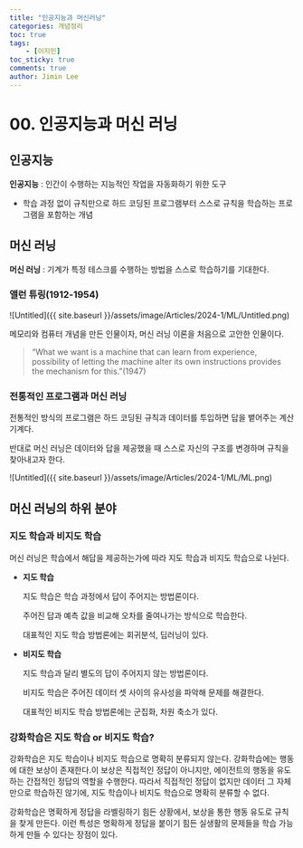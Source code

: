 ```yaml
---
title: "인공지능과 머신러닝"
categories: 개념정리
toc: true
tags: 
    - [이지민]
toc_sticky: true
comments: true
author: Jimin Lee
---
```


# 00. 인공지능과 머신 러닝

## 인공지능

**인공지능** : 인간이 수행하는 지능적인 작업을 자동화하기 위한 도구

- 학습 과정 없이 규칙만으로 하드 코딩된 프로그램부터 스스로 규칙을 학습하는 프로그램을 포함하는 개념

## 머신 러닝

**머신 러닝** : 기계가 특정 테스크를 수행하는 방법을 스스로 학습하기를 기대한다. 

### 앨런 튜링(1912-1954)

![Untitled]({{ site.baseurl }}/assets/image/Articles/2024-1/ML/Untitled.png)  

메모리와 컴퓨터 개념을 만든 인물이자, 
머신 러닝 이론을 처음으로 고안한 인물이다. 

> “What we want is a machine that can learn from experience, possibility of letting the machine alter its own instructions provides the mechanism for this.”(1947)
> 

### 전통적인 프로그램과 머신 러닝

전통적인 방식의 프로그램은 하드 코딩된 규칙과 데이터를 투입하면 답을 뱉어주는 계산 기계다. 

반대로 머신 러닝은 데이터와 답을 제공했을 때 스스로 자신의 구조를 변경하며 규칙을 찾아내고자 한다. 

![Untitled]({{ site.baseurl }}/assets/image/Articles/2024-1/ML/ML.png)

## 머신 러닝의 하위 분야

### 지도 학습과 비지도 학습

머신 러닝은 학습에서 해답을 제공하는가에 따라 지도 학습과 비지도 학습으로 나뉜다. 

- **지도 학습**
    
    지도 학습은 학습 과정에서 답이 주어지는 방법론이다. 
    
    주어진 답과 예측 값을 비교해 오차를 줄여나가는 방식으로 학습한다. 
    
    대표적인 지도 학습 방법론에는 회귀분석, 딥러닝이 있다. 
    
- **비지도 학습**
    
    지도 학습과 달리 별도의 답이 주어지지 않는 방법론이다.
    
    비지도 학습은 주어진 데이터 셋 사이의 유사성을 파악해 문제를 해결한다. 
    
    대표적인 비지도 학습 방법론에는 군집화, 차원 축소가 있다. 
    

### 강화학습은 지도 학습 or 비지도 학습?

강화학습은 지도 학습이나 비지도 학습으로 명확히 분류되지 않는다. 강화학습에는 행동에 대한 보상이 존재한다.이 보상은 직접적인 정답이 아니지만, 에이전트의 행동을 유도하는 간접적인 정답의 역할을 수행한다. 따라서 직접적인 정답이 없지만 데이터 그 자체만으로 학습하진 않기에, 지도 학습이나 비지도 학습으로 명확히 분류할 수 없다. 

강화학습은 명확하게 정답을 라벨링하기 힘든 상황에서, 보상을 통한 행동 유도로 규칙을 찾게 만든다. 이런 특성은 명확하게 정답을 붙이기 힘든 실생활의 문제들을 학습 가능하게 만들 수 있다는 장점이 있다.